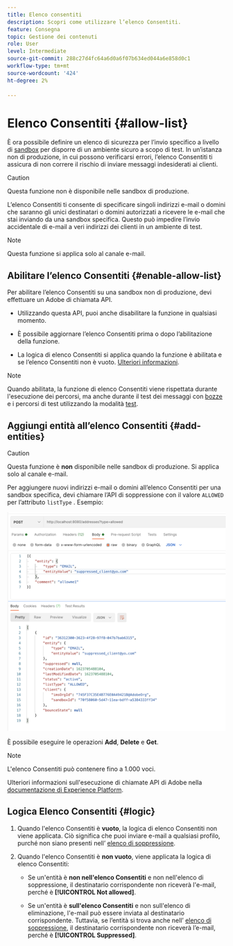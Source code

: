```yaml
---
title: Elenco consentiti
description: Scopri come utilizzare l’elenco Consentiti.
feature: Consegna
topic: Gestione dei contenuti
role: User
level: Intermediate
source-git-commit: 288c27d4fc64a6d0a6f07b634ed044a6e858d0c1
workflow-type: tm+mt
source-wordcount: '424'
ht-degree: 2%

---
```


# Elenco Consentiti {#allow-list}

È ora possibile definire un elenco di sicurezza per l’invio specifico a livello di [sandbox](administration/sandboxes.md) per disporre di un ambiente sicuro a scopo di test. In un’istanza non di produzione, in cui possono verificarsi errori, l’elenco Consentiti ti assicura di non correre il rischio di inviare messaggi indesiderati ai clienti.

>[!CAUTION]
>
>Questa funzione non è disponibile nelle sandbox di produzione.

L’elenco Consentiti ti consente di specificare singoli indirizzi e-mail o domini che saranno gli unici destinatari o domini autorizzati a ricevere le e-mail che stai inviando da una sandbox specifica. Questo può impedire l’invio accidentale di e-mail a veri indirizzi dei clienti in un ambiente di test.

>[!NOTE]
>
>Questa funzione si applica solo al canale e-mail.

## Abilitare l’elenco Consentiti {#enable-allow-list}

Per abilitare l’elenco Consentiti su una sandbox non di produzione, devi effettuare un Adobe di chiamata API.

* Utilizzando questa API, puoi anche disabilitare la funzione in qualsiasi momento.

* È possibile aggiornare l’elenco Consentiti prima o dopo l’abilitazione della funzione.

* La logica di elenco Consentiti si applica quando la funzione è abilitata e se l’elenco Consentiti non è vuoto. [Ulteriori informazioni](#logic).

>[!NOTE]
>
>Quando abilitata, la funzione di elenco Consentiti viene rispettata durante l&#39;esecuzione dei percorsi, ma anche durante il test dei messaggi con [bozze](preview.md#send-proofs) e i percorsi di test utilizzando la modalità [test](building-journeys/testing-the-journey.md).

## Aggiungi entità all’elenco Consentiti {#add-entities}

>[!CAUTION]
>
>Questa funzione è **non** disponibile nelle sandbox di produzione. Si applica solo al canale e-mail.

Per aggiungere nuovi indirizzi e-mail o domini all’elenco Consentiti per una sandbox specifica, devi chiamare l’API di soppressione con il valore `ALLOWED` per l’attributo `listType` . Esempio:

![](assets/allow-list-api.png)

È possibile eseguire le operazioni **Add**, **Delete** e **Get**.

>[!NOTE]
>
>L&#39;elenco Consentiti può contenere fino a 1.000 voci.

Ulteriori informazioni sull&#39;esecuzione di chiamate API di Adobe nella [documentazione di Experience Platform](https://experienceleague.adobe.com/docs/experience-platform/landing/platform-apis/api-guide.html?lang=en).

## Logica Elenco Consentiti {#logic}

<!-- When the allowed list is \[enabled\]\(\add link here\) at the sandbox level using the API call above, the following applies.-->

1. Quando l&#39;elenco Consentiti è **vuoto**, la logica di elenco Consentiti non viene applicata. Ciò significa che puoi inviare e-mail a qualsiasi profilo, purché non siano presenti nell’ [elenco di soppressione](suppression-list.md).

1. Quando l&#39;elenco Consentiti è **non vuoto**, viene applicata la logica di elenco Consentiti:

   * Se un&#39;entità è **non nell&#39;elenco Consentiti** e non nell&#39;elenco di soppressione, il destinatario corrispondente non riceverà l&#39;e-mail, perché è **[!UICONTROL Not allowed]**.

   * Se un&#39;entità è **sull&#39;elenco Consentiti** e non sull&#39;elenco di eliminazione, l&#39;e-mail può essere inviata al destinatario corrispondente. Tuttavia, se l’entità si trova anche nell’ [elenco di soppressione](suppression-list.md), il destinatario corrispondente non riceverà l’e-mail, perché è **[!UICONTROL Suppressed]**.




